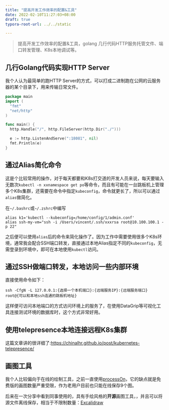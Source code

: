 ```yaml
---
title: "提高开发工作效率的配置&工具"
date: 2022-02-10T11:27:03+08:00
draft: true
typora-root-url: ../../static

---
```


> 提高开发工作效率的配置&工具，golang 几行代码HTTP服务托管文件、端口转发管理、K8s本地调试等。

## 几行Golang代码实现HTTP Server

我个人认为最简单的跑HTTP Server的方式，可以打成二进制跑在公网的云服务器的某个目录下，用来传输日常文件。

```go
package main
import (
  "fmt"
  "net/http"
)

func main() {
  http.Handle("/", http.FileServer(http.Dir("./")))

  e := http.ListenAndServe(":18081", nil)
  fmt.Println(e)
}
```

## 通过Alias简化命令

这是个比较常用的操作，对于每天都要和K8s打交道的开发人员来说，每天要输入无数次`kubectl -n xxnamespace get po`等命令，而且有可能在一台跳板机上管理多个K8s集群，还需要在命令中指定`kubeconfig`，命令就更长了，所以可以通过`alias`做简化。

在`~/.bashrc`或`~/.zshrc`中编写

```shell
alias k1='kubectl --kubeconfig=/home/config/1/admin.conf'
alias ssh-my-vm="ssh -i /Users/vincent/.ssh/xxxrsa root@10.100.100.1 -p 22"
```

之后便可以使用`alias`后的命令来简化操作了。因为工作中需要使用很多个K8s环境，通常我会配合SSH端口转发，直接通过本地Alias指定不同的`kubeconfig`，无需登录到环境中，即可在本地使用`kubectl`访问。

## 通过SSH做端口转发，本地访问一些内部环境

直接使用命令如下：

```shell
ssh -CfgN -L 127.0.0.1:{选择一个本机端口}:{远端服务IP}:{远端服务端口} root@{可以和本地ssh连通的跳板机地址}
```

这样便可访问本地端口的方式访问环境上的服务了，在使用DataGrip等可视化工具连接测试环境的数据库时，这个方式非常好用。

## 使用telepresence本地连接远程K8s集群

这篇文章讲的很详细了:https://chinalhr.github.io/post/kubernetes-telepresence/

## 画图工具

我个人比较偏向于在线的绘制工具，之前一直使用[processOn](https://www.processon.com/)，它的缺点就是免费版的画图数量严重受限，作为老用户目前也只能在线保存9个图。

后来在一次分享中看到同事使用的，具有手绘风格的**开源**画图工具，，并且可以将源文件离线保存，相当于不限制数量：[Excalidraw](https://excalidraw.com/)